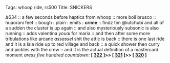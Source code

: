 Tags: whoop ride, rs500
Title: SNICKERS
  
∆634 :: a few seconds before haptics from whoop :: more boli brusco :: huaorani feet :: bough : plain : emits : **crime** :: findz tim @iutchubi and all of a sudden the cluster is up again :: and also mysteriously subsonic is also running :: adds valentina _youai_ for maria :: and then after some more tribulations like arcane _assassel_ shit the attic is back :: there is one last ride and it is a lala ride up to red village and back :: a quick shower then curry and pickles with the crew :: and it is the actual definition of a mastercard moment
_aress five hundred countdown:_ **[ [322](https://www.allmusic.com/album/from-elvis-in-memphis-mw0000262451) ]>> [ [321](https://www.allmusic.com/album/norman-fucking-rockwell%21-mw0003306752) ]>> [ [320](https://www.allmusic.com/album/los-angeles-mw0000319061) ]**  
